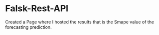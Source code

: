 # Falsk-Rest-API
Created a Page where I hosted the results that is the Smape value of the forecasting prediction.
